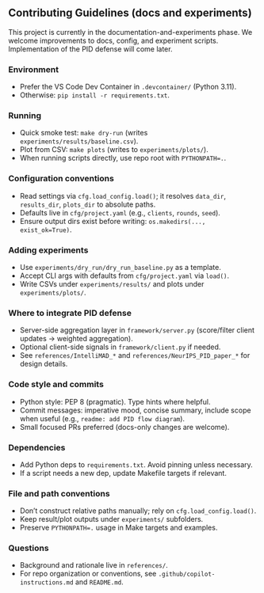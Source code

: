 ## Contributing Guidelines (docs and experiments)

This project is currently in the documentation-and-experiments phase. We welcome improvements to docs, config, and experiment scripts. Implementation of the PID defense will come later.

### Environment
- Prefer the VS Code Dev Container in `.devcontainer/` (Python 3.11).
- Otherwise: `pip install -r requirements.txt`.

### Running
- Quick smoke test: `make dry-run` (writes `experiments/results/baseline.csv`).
- Plot from CSV: `make plots` (writes to `experiments/plots/`).
- When running scripts directly, use repo root with `PYTHONPATH=.`.

### Configuration conventions
- Read settings via `cfg.load_config.load()`; it resolves `data_dir`, `results_dir`, `plots_dir` to absolute paths.
- Defaults live in `cfg/project.yaml` (e.g., `clients`, `rounds`, `seed`).
- Ensure output dirs exist before writing: `os.makedirs(..., exist_ok=True)`.

### Adding experiments
- Use `experiments/dry_run/dry_run_baseline.py` as a template.
- Accept CLI args with defaults from `cfg/project.yaml` via `load()`.
- Write CSVs under `experiments/results/` and plots under `experiments/plots/`.

### Where to integrate PID defense
- Server-side aggregation layer in `framework/server.py` (score/filter client updates → weighted aggregation).
- Optional client-side signals in `framework/client.py` if needed.
- See `references/IntelliMAD_*` and `references/NeurIPS_PID_paper_*` for design details.

### Code style and commits
- Python style: PEP 8 (pragmatic). Type hints where helpful.
- Commit messages: imperative mood, concise summary, include scope when useful (e.g., `readme: add PID flow diagram`).
- Small focused PRs preferred (docs-only changes are welcome).

### Dependencies
- Add Python deps to `requirements.txt`. Avoid pinning unless necessary.
- If a script needs a new dep, update Makefile targets if relevant.

### File and path conventions
- Don’t construct relative paths manually; rely on `cfg.load_config.load()`.
- Keep result/plot outputs under `experiments/` subfolders.
- Preserve `PYTHONPATH=.` usage in Make targets and examples.

### Questions
- Background and rationale live in `references/`.
- For repo organization or conventions, see `.github/copilot-instructions.md` and `README.md`.

